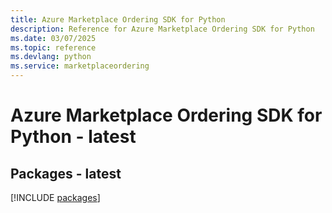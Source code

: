 ```yaml
---
title: Azure Marketplace Ordering SDK for Python
description: Reference for Azure Marketplace Ordering SDK for Python
ms.date: 03/07/2025
ms.topic: reference
ms.devlang: python
ms.service: marketplaceordering
---
```

# Azure Marketplace Ordering SDK for Python - latest
## Packages - latest
[!INCLUDE [packages](marketplace-ordering-index.md)]